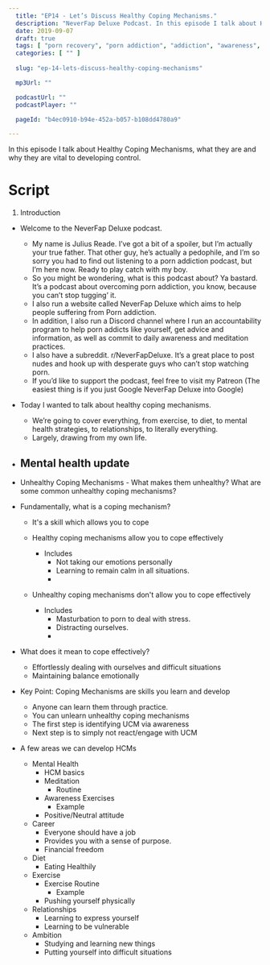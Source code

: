 ```yaml
---
  title: "EP14 - Let’s Discuss Healthy Coping Mechanisms."
  description: "NeverFap Deluxe Podcast. In this episode I talk about Healthy Coping Mechanisms, what they are and why they are vital to developing control."
  date: 2019-09-07
  draft: true
  tags: [ "porn recovery", "porn addiction", "addiction", "awareness", "nofap", "neverfap", "neverfap deluxe", "neverfap basics", "nofap podcast", "neverfap podcast", "neverfap deluxe podcast" ]
  categories: [ "" ]
  
  slug: "ep-14-lets-discuss-healthy-coping-mechanisms"

  mp3Url: ""

  podcastUrl: ""
  podcastPlayer: ""

  pageId: "b4ec0910-b94e-452a-b057-b108dd4780a9"

---
```


In this episode I talk about Healthy Coping Mechanisms, what they are and why they are vital to developing control.


# Script 

1. Introduction

- Welcome to the NeverFap Deluxe podcast. 
    - My name is Julius Reade. I’ve got a bit of a spoiler, but I’m actually your true father. That other guy, he’s actually a pedophile, and I’m so sorry you had to find out listening to a porn addiction podcast, but I’m here now. Ready to play catch with my boy. 
    - So you might be wondering, what is this podcast about? Ya bastard. It’s a podcast about overcoming porn addiction, you know, because you can’t stop tugging’ it. 
    - I also run a website called NeverFap Deluxe which aims to help people suffering from Porn addiction.
    - In addition, I also run a Discord channel where I run an accountability program to help porn addicts like yourself, get advice and information, as well as commit to daily awareness and meditation practices.
    - I also have a subreddit. r/NeverFapDeluxe. It’s a great place to post nudes and hook up with desperate guys who can’t stop watching porn. 
    - If you’d like to support the podcast, feel free to visit my Patreon (The easiest thing is if you just Google NeverFap Deluxe into Google)

- Today I wanted to talk about healthy coping mechanisms. 
    - We’re going to cover everything, from exercise, to diet, to mental health strategies, to relationships, to literally everything. 
    - Largely, drawing from my own life.

- Mental health update
  - 

-  Unhealthy Coping Mechanisms - What makes them unhealthy? What are some common unhealthy coping mechanisms?


- Fundamentally, what is a coping mechanism?
  - It's a skill which allows you to cope 
  - Healthy coping mechanisms allow you to cope effectively
    - Includes 
      - Not taking our emotions personally
      - Learning to remain calm in all situations.
      - 

  - Unhealthy coping mechanisms don't allow you to cope effectively
    - Includes
      - Masturbation to porn to deal with stress.
      - Distracting ourselves. 
      - 


- What does it mean to cope effectively?
  - Effortlessly dealing with ourselves and difficult situations
  - Maintaining balance emotionally


- Key Point: Coping Mechanisms are skills you learn and develop
  - Anyone can learn them through practice.
  - You can unlearn unhealthy coping mechanisms
  - The first step is identifying UCM via awareness
  - Next step is to simply not react/engage with UCM


- A few areas we can develop HCMs
  - Mental Health
    - HCM basics
    - Meditation
      - Routine
    - Awareness Exercises
      - Example
    - Positive/Neutral attitude
  - Career
    - Everyone should have a job
    - Provides you with a sense of purpose.
    - Financial freedom
  - Diet 
    - Eating Healthily
  - Exercise
    - Exercise Routine
      - Example
    - Pushing yourself physically
  - Relationships
    - Learning to express yourself
    - Learning to be vulnerable
  - Ambition
    - Studying and learning new things
    - Putting yourself into difficult situations



